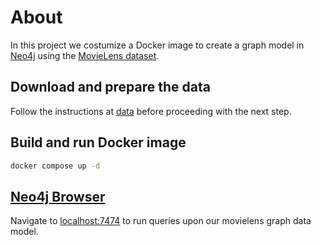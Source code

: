 # About
In this project we costumize a Docker image to create a graph model in [Neo4j](https://neo4j.com) using the [MovieLens dataset](https://grouplens.org/datasets/movielens/).

## Download and prepare the data
Follow the instructions at [data](data) before proceeding with the next step.

## Build and run Docker image
```bash
docker compose up -d
```

## [Neo4j Browser](http://localhost:7474)
Navigate to [localhost:7474](http://localhost:7474) to run queries upon our movielens graph data model.